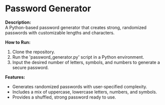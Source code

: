# Password Generator

**Description:**  
A Python-based password generator that creates strong, randomized passwords with customizable lengths and characters.

**How to Run:**  
1. Clone the repository.  
2. Run the 'password_generator.py' script in a Python environment.  
3. Input the desired number of letters, symbols, and numbers to generate a secure password.

**Features:**  
- Generates randomized passwords with user-specified complexity.  
- Includes a mix of uppercase, lowercase letters, numbers, and symbols.  
- Provides a shuffled, strong password ready to use.


